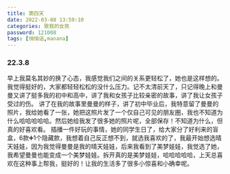 ```yaml
---
title: 第四天
date: 2022-03-08 13:59:10
categories: 致我的女孩
password: 121008 
tags: [悄悄话,manana]
---
```


### 22.3.8

早上我莫名其妙的换了心态，我感觉我们之间的关系更轻松了，她也是这样想的。我觉得挺好的，大家都轻轻松松的没什么压力。记不太清前天了，只记得晚上和曼曼又讲了挺多我的初中和高中，讲了我和女孩子比较亲密的故事，讲了我让女孩子受过的伤。
讲了在我的故事里曼曼的样子，讲了初中毕业后，我特意留了曼曼的照片，我给她看了一张，她把这照片发了一个仅自己可见的朋友圈，我也不知道为什么哈哈哈哈哈。然后她给我发了很多她的照片呢，全部保存！不知道为什么，但真的好喜欢看。
插播一件好玩的事情，她的同学生日了，给大家分了好利来的盲盒，6款➕1个隐藏款，我想着自己反正想不到，就选我喜欢的了，我最开始想选晴天娃娃，因为我觉得曼曼是我的晴天娃娃，后来我看到了美梦娃娃，我觉选了她，我希望曼曼也能变成一个美梦娃娃。拆开真的是美梦娃娃，哈哈哈哈哈，上天总喜欢在这种事上帮我，挺好的！让我的生活多了很多小惊喜和小确幸呢。